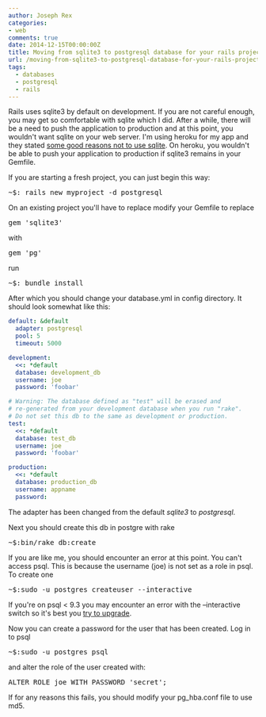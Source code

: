 ```yaml
---
author: Joseph Rex
categories:
- web
comments: true
date: 2014-12-15T00:00:00Z
title: Moving from sqlite3 to postgresql database for your rails project
url: /moving-from-sqlite3-to-postgresql-database-for-your-rails-project/
tags:
  - databases
  - postgresql
  - rails
---
```


Rails uses sqlite3 by default on development. If you are not careful enough, you may get so comfortable with sqlite which I did. After a while, there will be a need to push the application to production and at this point, you wouldn't want sqlite on your web server. I'm using heroku for my app and they stated <a href="https://devcenter.heroku.com/articles/sqlite3" target="_blank">some good reasons not to use sqlite</a>. On heroku, you wouldn't be able to push your application to production if sqlite3 remains in your Gemfile.
<!--more-->

If you are starting a fresh project, you can just begin this way:

<pre class="lang:sh decode:true ">~$: rails new myproject -d postgresql</pre>

On an existing project you'll have to replace modify your Gemfile to replace

<pre class="lang:default decode:true ">gem 'sqlite3'</pre>

with

<pre class="lang:default decode:true ">gem 'pg'</pre>

run

<pre class="lang:default decode:true ">~$: bundle install</pre>

After which you should change your database.yml in config directory. It should look somewhat like this:

```yaml
default: &default
  adapter: postgresql
  pool: 5
  timeout: 5000

development:
  <<: *default
  database: development_db
  username: joe
  password: 'foobar'

# Warning: The database defined as "test" will be erased and
# re-generated from your development database when you run "rake".
# Do not set this db to the same as development or production.
test:
  <<: *default
  database: test_db
  username: joe
  password: 'foobar'

production:
  <<: *default
  database: production_db
  username: appname
  password:
```

The adapter has been changed from the default *sqlite3* to *postgresql*.

Next you should create this db in postgre with rake

<pre class="lang:default decode:true ">~$:bin/rake db:create</pre>

If you are like me, you should encounter an error at this point. You can't access psql. This is because the username (joe) is not set as a role in psql. To create one

<pre class="lang:default decode:true ">~$:sudo -u postgres createuser --interactive</pre>

If you're on psql < 9.3 you may encounter an error with the &#8211;interactive switch so it's best you <a href="https://wiki.postgresql.org/wiki/Apt" target="_blank">try to upgrade</a>.

Now you can create a password for the user that has been created. Log in to psql

<pre class="lang:default decode:true ">~$:sudo -u postgres psql</pre>

and alter the role of the user created with:

<pre class="lang:default decode:true">ALTER ROLE joe WITH PASSWORD 'secret';</pre>

If for any reasons this fails, you should modify your pg_hba.conf file to use md5.

